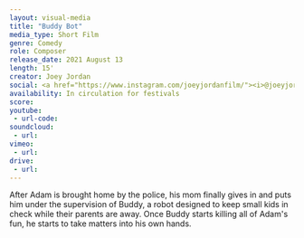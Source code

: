 ```yaml
---
layout: visual-media
title: "Buddy Bot"
media_type: Short Film
genre: Comedy
role: Composer
release_date: 2021 August 13
length: 15'
creator: Joey Jordan
social: <a href="https://www.instagram.com/joeyjordanfilm/"><i>@joeyjordanfilm</i></a>/<a href="https://www.instagram.com/buddybot_/"><i>@buddybot_</i></a>
availability: In circulation for festivals
score:
youtube:
 - url-code:
soundcloud: 
 - url:
vimeo:
 - url:
drive:
 - url:
---
```


After Adam is brought home by the police, his mom finally gives in and puts him under the supervision of Buddy, a robot designed to keep small kids in check while their parents are away. Once Buddy starts killing all of Adam's fun, he starts to take matters into his own hands.
